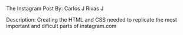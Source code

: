 The Instagram Post
By: Carlos J Rivas J

Description:
Creating the HTML and CSS needed to replicate the most important and dificult parts of instagram.com
